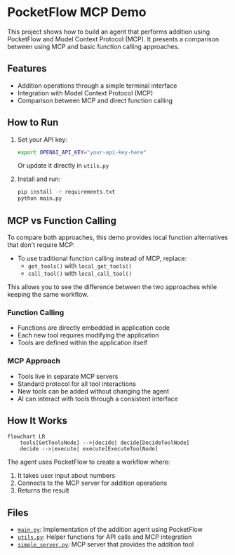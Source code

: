# PocketFlow MCP Demo

This project shows how to build an agent that performs addition using PocketFlow and Model Context Protocol (MCP). It presents a comparison between using MCP and basic function calling approaches.

## Features

- Addition operations through a simple terminal interface
- Integration with Model Context Protocol (MCP)
- Comparison between MCP and direct function calling

## How to Run

1. Set your API key:
   ```bash
   export OPENAI_API_KEY="your-api-key-here"
   ```
   Or update it directly in `utils.py`

2. Install and run:
   ```bash
   pip install -r requirements.txt
   python main.py
   ```

## MCP vs Function Calling

To compare both approaches, this demo provides local function alternatives that don't require MCP:

- To use traditional function calling instead of MCP, replace:
  - `get_tools()` with `local_get_tools()`
  - `call_tool()` with `local_call_tool()`

This allows you to see the difference between the two approaches while keeping the same workflow.

### Function Calling
- Functions are directly embedded in application code
- Each new tool requires modifying the application
- Tools are defined within the application itself

### MCP Approach
- Tools live in separate MCP servers
- Standard protocol for all tool interactions
- New tools can be added without changing the agent
- AI can interact with tools through a consistent interface

## How It Works

```mermaid
flowchart LR
    tools[GetToolsNode] -->|decide| decide[DecideToolNode]
    decide -->|execute| execute[ExecuteToolNode]
```

The agent uses PocketFlow to create a workflow where:
1. It takes user input about numbers
2. Connects to the MCP server for addition operations
3. Returns the result

## Files

- [`main.py`](./main.py): Implementation of the addition agent using PocketFlow
- [`utils.py`](./utils.py): Helper functions for API calls and MCP integration
- [`simple_server.py`](./simple_server.py): MCP server that provides the addition tool